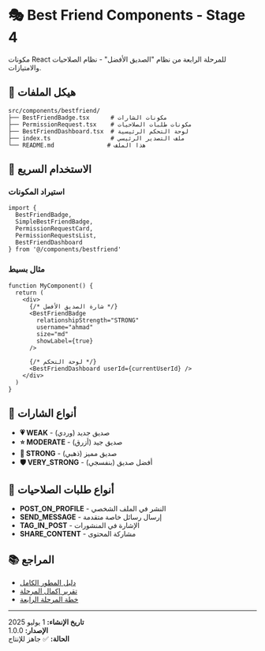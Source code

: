 # 🎭 Best Friend Components - Stage 4

مكونات React للمرحلة الرابعة من نظام "الصديق الأفضل" - نظام الصلاحيات والامتيازات.

## 📁 هيكل الملفات

```
src/components/bestfriend/
├── BestFriendBadge.tsx      # مكونات الشارات
├── PermissionRequest.tsx    # مكونات طلبات الصلاحيات
├── BestFriendDashboard.tsx  # لوحة التحكم الرئيسية
├── index.ts                 # ملف التصدير الرئيسي
└── README.md               # هذا الملف
```

## 🚀 الاستخدام السريع

### استيراد المكونات
```tsx
import {
  BestFriendBadge,
  SimpleBestFriendBadge,
  PermissionRequestCard,
  PermissionRequestsList,
  BestFriendDashboard
} from '@/components/bestfriend'
```

### مثال بسيط
```tsx
function MyComponent() {
  return (
    <div>
      {/* شارة الصديق الأفضل */}
      <BestFriendBadge
        relationshipStrength="STRONG"
        username="ahmad"
        size="md"
        showLabel={true}
      />
      
      {/* لوحة التحكم */}
      <BestFriendDashboard userId={currentUserId} />
    </div>
  )
}
```

## 🎨 أنواع الشارات

- **💗 WEAK** - صديق جديد (وردي)
- **⭐ MODERATE** - صديق جيد (أزرق)  
- **👑 STRONG** - صديق مميز (ذهبي)
- **🛡️ VERY_STRONG** - أفضل صديق (بنفسجي)

## 🔐 أنواع طلبات الصلاحيات

- **POST_ON_PROFILE** - النشر في الملف الشخصي
- **SEND_MESSAGE** - إرسال رسائل خاصة متقدمة
- **TAG_IN_POST** - الإشارة في المنشورات
- **SHARE_CONTENT** - مشاركة المحتوى

## 📚 المراجع

- [دليل المطور الكامل](../../BEST_FRIEND_STAGE_4_DEVELOPER_GUIDE.md)
- [تقرير إكمال المرحلة](../../BEST_FRIEND_STAGE_4_COMPLETION_REPORT.md)
- [خطة المرحلة الرابعة](../../BEST_FRIEND_STAGE_4_PLAN.md)

---

**تاريخ الإنشاء:** 1 يوليو 2025  
**الإصدار:** 1.0.0  
**الحالة:** ✅ جاهز للإنتاج
